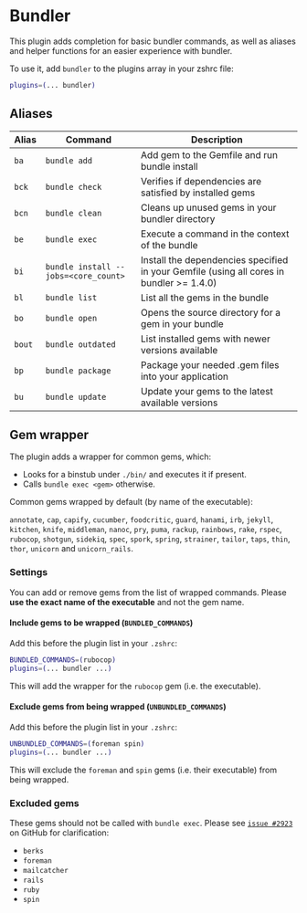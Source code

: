 # Bundler

This plugin adds completion for basic bundler commands, as well as aliases and
helper functions for an easier experience with bundler.

To use it, add `bundler` to the plugins array in your zshrc file:

```zsh
plugins=(... bundler)
```

## Aliases

| Alias  | Command                              | Description                                                                              |
| ------ | ------------------------------------ | ---------------------------------------------------------------------------------------- |
| `ba`   | `bundle add`                         | Add gem to the Gemfile and run bundle install                                            |
| `bck`  | `bundle check`                       | Verifies if dependencies are satisfied by installed gems                                 |
| `bcn`  | `bundle clean`                       | Cleans up unused gems in your bundler directory                                          |
| `be`   | `bundle exec`                        | Execute a command in the context of the bundle                                           |
| `bi`   | `bundle install --jobs=<core_count>` | Install the dependencies specified in your Gemfile (using all cores in bundler >= 1.4.0) |
| `bl`   | `bundle list`                        | List all the gems in the bundle                                                          |
| `bo`   | `bundle open`                        | Opens the source directory for a gem in your bundle                                      |
| `bout` | `bundle outdated`                    | List installed gems with newer versions available                                        |
| `bp`   | `bundle package`                     | Package your needed .gem files into your application                                     |
| `bu`   | `bundle update`                      | Update your gems to the latest available versions                                        |

## Gem wrapper

The plugin adds a wrapper for common gems, which:

-   Looks for a binstub under `./bin/` and executes it if present.
-   Calls `bundle exec <gem>` otherwise.

Common gems wrapped by default (by name of the executable):

`annotate`, `cap`, `capify`, `cucumber`, `foodcritic`, `guard`, `hanami`, `irb`,
`jekyll`, `kitchen`, `knife`, `middleman`, `nanoc`, `pry`, `puma`, `rackup`,
`rainbows`, `rake`, `rspec`, `rubocop`, `shotgun`, `sidekiq`, `spec`, `spork`,
`spring`, `strainer`, `tailor`, `taps`, `thin`, `thor`, `unicorn` and
`unicorn_rails`.

### Settings

You can add or remove gems from the list of wrapped commands. Please **use the
exact name of the executable** and not the gem name.

#### Include gems to be wrapped (`BUNDLED_COMMANDS`)

Add this before the plugin list in your `.zshrc`:

```sh
BUNDLED_COMMANDS=(rubocop)
plugins=(... bundler ...)
```

This will add the wrapper for the `rubocop` gem (i.e. the executable).

#### Exclude gems from being wrapped (`UNBUNDLED_COMMANDS`)

Add this before the plugin list in your `.zshrc`:

```sh
UNBUNDLED_COMMANDS=(foreman spin)
plugins=(... bundler ...)
```

This will exclude the `foreman` and `spin` gems (i.e. their executable) from
being wrapped.

### Excluded gems

These gems should not be called with `bundle exec`. Please see
[`issue #2923`](HTTPS://GitHub.Com/ohmyzsh/ohmyzsh/pull/2923) on GitHub for
clarification:

-   `berks`
-   `foreman`
-   `mailcatcher`
-   `rails`
-   `ruby`
-   `spin`
